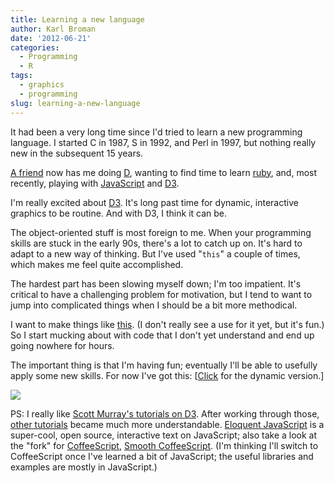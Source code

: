```yaml
---
title: Learning a new language
author: Karl Broman
date: '2012-06-21'
categories:
  - Programming
  - R
tags:
  - graphics
  - programming
slug: learning-a-new-language
---
```


It had been a very long time since I'd tried to learn a new programming language. I started C in 1987, S in 1992, and Perl in 1997, but nothing really new in the subsequent 15 years.

[A friend](http://blog.thebird.nl/) now has me doing [D](http://dlang.org), wanting to find time to learn [ruby](http://www.ruby-lang.org), and, most recently, playing with [JavaScript](https://developer.mozilla.org/en/JavaScript/Reference) and [D3](http://d3js.org).

I'm really excited about [D3](http://d3js.org). It's long past time for dynamic, interactive graphics to be routine. And with D3, I think it can be.

The object-oriented stuff is most foreign to me.  When your programming skills are stuck in the early 90s, there's a lot to catch up on.  It's hard to adapt to a new way of thinking.  But I've used "`this`" a couple of times, which makes me feel quite accomplished.

The hardest part has been slowing myself down; I'm too impatient. It's critical to have a challenging problem for motivation, but I tend to want to jump into complicated things when I should be a bit more methodical.

I want to make things like [this](http://mbostock.github.com/d3/talk/20111018/collision.html). (I don't really see a use for it yet, but it's fun.)  So I start mucking about with code that I don't yet understand and end up going nowhere for hours.

The important thing is that I'm having fun; eventually I'll be able to usefully apply some new skills.  For now I've got this: [[Click](http://www.biostat.wisc.edu/~kbroman/D3/lod_curve.html) for the dynamic version.]

[![](http://kbroman.files.wordpress.com/2012/06/lod_curve1.png)](http://www.biostat.wisc.edu/~kbroman/D3/lod_curve.html)

PS: I really like [Scott Murray's tutorials on D3](http://alignedleft.com/tutorials/d3/). After working through those, [other tutorials](https://github.com/mbostock/d3/wiki/Tutorials) became much more understandable.  [Eloquent JavaScript](http://eloquentjavascript.net/) is a super-cool, open source, interactive text on JavaScript; also take a look at the "fork" for [CoffeeScript](http://coffeescript.org/), [Smooth CoffeeScript](http://autotelicum.github.com/Smooth-CoffeeScript/).  (I'm thinking I'll switch to CoffeeScript once I've learned a bit of JavaScript; the useful libraries and examples are mostly in JavaScript.)
